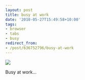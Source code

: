 ```yaml
---
layout: post
title: busy at work
date: '2010-05-27T15:49:58+10:00'
tags:
- browser
- tabs
- busy
redirect_from:
- /post/636752796/busy-at-work
---
```

 ![](/img/posts/old/tumblr_l32djaiUtl1qb7ot5o1_1280.png)

Busy at work…

